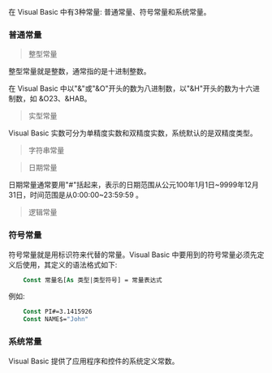 
在 Visual Basic 中有3种常量: 普通常量、符号常量和系统常量。


### 普通常量

> 整型常量

整型常量就是整数，通常指的是十进制整数。

在 Visual Basic 中以"&"或"&O"开头的数为八进制数，以"&H"开头的数为十六进制数，如 &O23、&HAB。

> 实型常量

Visual Basic 实数可分为单精度实数和双精度实数，系统默认的是双精度类型。

> 字符串常量

> 日期常量

日期常量通常要用"#"括起来，表示的日期范围从公元100年1月1日~9999年12月31日，时间范围是从0:00:00~23:59:59 。

> 逻辑常量


### 符号常量

符号常量就是用标识符来代替的常量。Visual Basic 中要用到的符号常量必须先定义后使用，其定义的语法格式如下:
```vb
    Const 常量名[As 类型|类型符号] = 常量表达式
```
例如:
```vb
    Const PI#=3.1415926
    Const NAME$="John"
```


### 系统常量

Visual Basic 提供了应用程序和控件的系统定义常数。
